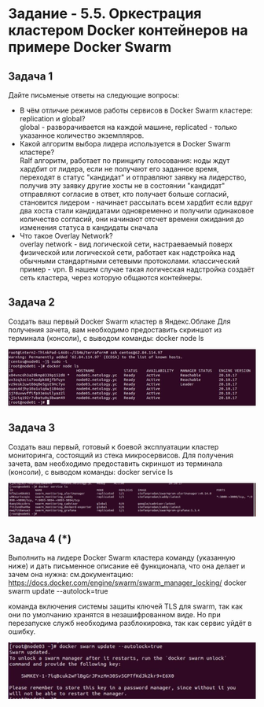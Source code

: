 # Задание - 5.5. Оркестрация кластером Docker контейнеров на примере Docker Swarm


## Задача 1 

Дайте письменые ответы на следующие вопросы:
- В чём отличие режимов работы сервисов в Docker Swarm кластере:  replication и global?   
global - разворачивается на каждой машине, replicated - только указанное количество экземпляров.
- Какой алгоритм выбора лидера используется в Docker Swarm кластере?   
Ralf алгоритм, работает по принципу голосования:
ноды ждут хардбит от лидера,
если не получают его заданное время, переходят в статус "кандидат" и отправляют заявку на лидерство,
получив эту заявку другие хосты не в состоянии "кандидат" отправляют согласие в ответ,
кто получает больше согласий, становится лидером - начинает рассылать всем хардбит
если вдруг два хоста стали кандидатами одновременно и получили одинаковое количество согласий,
они начинают отсчет времени ожидания до изменения статуса в кандидаты сначала
- Что такое Overlay Network?   
overlay network - вид логической сети, настраеваемый поверх физической или логической сети,
работает как надстройка над обычными стандартными сетевыми протоколами. классический пример - vpn.
В нашем случае такая логическая надстройка создаёт сеть кластера, через которую общаются контейнеры.


## Задача 2

Создать ваш первый Docker Swarm кластер в Яндекс.Облаке
Для получения зачета, вам необходимо предоставить скриншот из терминала (консоли), с выводом команды:
docker node ls

![](1.JPG)


## Задача 3

Создать ваш первый, готовый к боевой эксплуатации кластер мониторинга, состоящий из стека микросервисов.
Для получения зачета, вам необходимо предоставить скриншот из терминала (консоли), с выводом команды:
docker service ls

![](2.JPG)


## Задача 4 (*)
Выполнить на лидере Docker Swarm кластера команду (указанную ниже) и дать письменное описание её функционала,
что она делает и зачем она нужна:
см.документацию: https://docs.docker.com/engine/swarm/swarm_manager_locking/
docker swarm update --autolock=true

команда включения системы защиты ключей TLS для swarm, так как они по умолчанию хранятся в незашифрованном виде.
Но при перезапуске служб необходима разблокировка, так как сервис уйдёт в ошибку.

![](3.JPG)